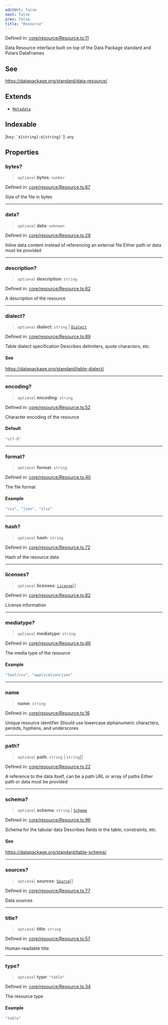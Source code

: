 ```yaml
---
editUrl: false
next: false
prev: false
title: "Resource"
---
```


Defined in: [core/resource/Resource.ts:11](https://github.com/datisthq/dpkit/blob/5891634de8175d14853313e208ffbae144fd78eb/core/resource/Resource.ts#L11)

Data Resource interface built on top of the Data Package standard and Polars DataFrames

## See

https://datapackage.org/standard/data-resource/

## Extends

- [`Metadata`](/reference/_dpkit/core/metadata/)

## Indexable

\[`key`: `` `${string}:${string}` ``\]: `any`

## Properties

### bytes?

> `optional` **bytes**: `number`

Defined in: [core/resource/Resource.ts:67](https://github.com/datisthq/dpkit/blob/5891634de8175d14853313e208ffbae144fd78eb/core/resource/Resource.ts#L67)

Size of the file in bytes

***

### data?

> `optional` **data**: `unknown`

Defined in: [core/resource/Resource.ts:28](https://github.com/datisthq/dpkit/blob/5891634de8175d14853313e208ffbae144fd78eb/core/resource/Resource.ts#L28)

Inline data content instead of referencing an external file
Either path or data must be provided

***

### description?

> `optional` **description**: `string`

Defined in: [core/resource/Resource.ts:62](https://github.com/datisthq/dpkit/blob/5891634de8175d14853313e208ffbae144fd78eb/core/resource/Resource.ts#L62)

A description of the resource

***

### dialect?

> `optional` **dialect**: `string` \| [`Dialect`](/reference/_dpkit/core/dialect/)

Defined in: [core/resource/Resource.ts:89](https://github.com/datisthq/dpkit/blob/5891634de8175d14853313e208ffbae144fd78eb/core/resource/Resource.ts#L89)

Table dialect specification
Describes delimiters, quote characters, etc.

#### See

https://datapackage.org/standard/table-dialect/

***

### encoding?

> `optional` **encoding**: `string`

Defined in: [core/resource/Resource.ts:52](https://github.com/datisthq/dpkit/blob/5891634de8175d14853313e208ffbae144fd78eb/core/resource/Resource.ts#L52)

Character encoding of the resource

#### Default

```ts
"utf-8"
```

***

### format?

> `optional` **format**: `string`

Defined in: [core/resource/Resource.ts:40](https://github.com/datisthq/dpkit/blob/5891634de8175d14853313e208ffbae144fd78eb/core/resource/Resource.ts#L40)

The file format

#### Example

```ts
"csv", "json", "xlsx"
```

***

### hash?

> `optional` **hash**: `string`

Defined in: [core/resource/Resource.ts:72](https://github.com/datisthq/dpkit/blob/5891634de8175d14853313e208ffbae144fd78eb/core/resource/Resource.ts#L72)

Hash of the resource data

***

### licenses?

> `optional` **licenses**: [`License`](/reference/_dpkit/core/license/)[]

Defined in: [core/resource/Resource.ts:82](https://github.com/datisthq/dpkit/blob/5891634de8175d14853313e208ffbae144fd78eb/core/resource/Resource.ts#L82)

License information

***

### mediatype?

> `optional` **mediatype**: `string`

Defined in: [core/resource/Resource.ts:46](https://github.com/datisthq/dpkit/blob/5891634de8175d14853313e208ffbae144fd78eb/core/resource/Resource.ts#L46)

The media type of the resource

#### Example

```ts
"text/csv", "application/json"
```

***

### name

> **name**: `string`

Defined in: [core/resource/Resource.ts:16](https://github.com/datisthq/dpkit/blob/5891634de8175d14853313e208ffbae144fd78eb/core/resource/Resource.ts#L16)

Unique resource identifier
Should use lowercase alphanumeric characters, periods, hyphens, and underscores

***

### path?

> `optional` **path**: `string` \| `string`[]

Defined in: [core/resource/Resource.ts:22](https://github.com/datisthq/dpkit/blob/5891634de8175d14853313e208ffbae144fd78eb/core/resource/Resource.ts#L22)

A reference to the data itself, can be a path URL or array of paths
Either path or data must be provided

***

### schema?

> `optional` **schema**: `string` \| [`Schema`](/reference/_dpkit/core/schema/)

Defined in: [core/resource/Resource.ts:96](https://github.com/datisthq/dpkit/blob/5891634de8175d14853313e208ffbae144fd78eb/core/resource/Resource.ts#L96)

Schema for the tabular data
Describes fields in the table, constraints, etc.

#### See

https://datapackage.org/standard/table-schema/

***

### sources?

> `optional` **sources**: [`Source`](/reference/_dpkit/core/source/)[]

Defined in: [core/resource/Resource.ts:77](https://github.com/datisthq/dpkit/blob/5891634de8175d14853313e208ffbae144fd78eb/core/resource/Resource.ts#L77)

Data sources

***

### title?

> `optional` **title**: `string`

Defined in: [core/resource/Resource.ts:57](https://github.com/datisthq/dpkit/blob/5891634de8175d14853313e208ffbae144fd78eb/core/resource/Resource.ts#L57)

Human-readable title

***

### type?

> `optional` **type**: `"table"`

Defined in: [core/resource/Resource.ts:34](https://github.com/datisthq/dpkit/blob/5891634de8175d14853313e208ffbae144fd78eb/core/resource/Resource.ts#L34)

The resource type

#### Example

```ts
"table"
```
